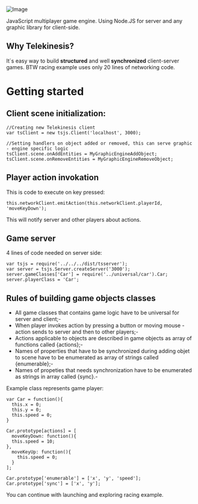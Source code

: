 ![Image](../blob/master/assets/telekinesislogo.png?raw=true)

JavaScript multiplayer game engine. Using Node.JS for server and any graphic library for client-side.

Why Telekinesis?
----------------
It`s easy way to build <b>structured</b> and well <b>synchronized</b> client-server games.
BTW racing example uses only 20 lines of networking code.

Getting started
===============
Client scene initialization:
--------------------------------------
    //Creating new Telekinesis client
    var tsClient = new tsjs.Client('localhost', 3000);
    
    //Setting handlers on object added or removed, this can serve graphic - engine specific logic
    tsClient.scene.onAddEntities = MyGraphicEngineAddObject;
    tsClient.scene.onRemoveEntities = MyGraphicEngineRemoveObject;
    
Player action invokation
------------------------
This is code to execute on key pressed:
    
    this.networkClient.emitAction(this.networkClient.playerId, 'moveKeyDown');
    
This will notify server and other players about actions.

Game server
-----------
4 lines of code needed on server side:

    var tsjs = require('../../../dist/tsserver');
    var server = tsjs.Server.createServer('3000');
    server.gameClasses['Car'] = require('../universal/car').Car;
    server.playerClass = 'Car';

Rules of building game objects classes
--------------------------------------
- All game classes that contains game logic have to be universal for server and client;-
- When player invokes action by pressing a button or moving mouse - action sends to server and then to other players;-
- Actions applicable to objects are described in game objects as array of functions called {actions};-
- Names of properties that have to be synchronized during adding objet to scene have to be enumerated as array of strings called {enumerable};-
- Names of propeties that needs synchronization have to be enumerated as strings in array called {sync}.-

Example class represents game player:

    var Car = function(){
      this.x = 0;
      this.y = 0;
      this.speed = 0;
    }

    Car.prototype[actions] = [
      moveKeyDown: function(){
      this.speed = 10;
    },
      moveKeyUp: function(){
        this.speed = 0;
      }
    ];

    Car.prototype['enumerable'] = ['x', 'y', 'speed'];
    Car.prototype['sync'] = ['x', 'y'];
    
You can continue with launching and exploring racing example.
